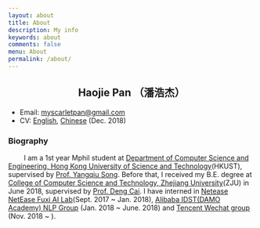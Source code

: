 ```yaml
---
layout: about
title: About
description: My info
keywords: about
comments: false
menu: About
permalink: /about/
---
```

## <center> Haojie Pan （潘浩杰） </center>
* Email: myscarletpan@gmail.com
* CV: [English][cv_en], [Chinese][cv_cn] (Dec. 2018)

### Biography
&emsp;&emsp; I am a 1st year Mphil student at [Department of Computer Science and Engineering, Hong Kong University of Science and Technology][hkustcse](HKUST), supervised by [Prof. Yangqiu Song][yqsong]. Before that, I received my B.E. degree at [College of Computer Science and Technology, Zhejiang University][zjucs](ZJU) in June 2018, supervised by [Prof. Deng Cai][dengcai]. I have interned in [Netease NetEase Fuxi AI Lab][fuxi](Sept. 2017 ~ Jan. 2018), [Alibaba IDST(DAMO Academy) NLP Group][alinlp] (Jan. 2018 ~ June. 2018) and [Tencent Wechat group][wechat] (Nov. 2018 ~ ).

[zjucs]: http://www.cs.zju.edu.cn
[hkust]: http://www.ust.hk/
[hkustcse]: http://www.cse.ust.hk/
[yqsong]: https://www.cse.ust.hk/~yqsong/
[dengcai]: http://dengcai.zjulearning.org:8081
[netease]: http://game.163.com/en/
[cv_en]: /docs/cv_en.pdf
[cv_cn]: /docs/cv_cn.pdf
[fuxi]: https://fuxi.163.com
[alinlp]: https://damo.alibaba.com/labs/language-technology/
[wechat]: https://weixin.qq.com
